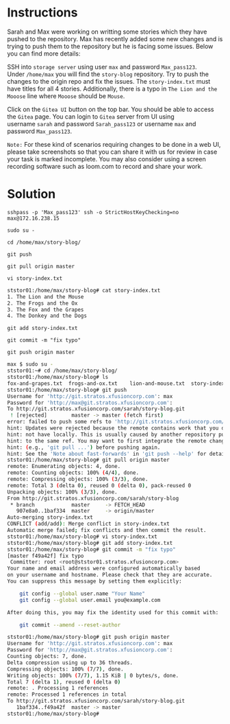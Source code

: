 # Instructions

Sarah and Max were working on writting some stories which they have pushed to the repository. Max has recently added some new changes and is trying to push them to the repository but he is facing some issues. Below you can find more details:

SSH into `storage server` using user `max` and password `Max_pass123`. Under `/home/max` you will find the `story-blog` repository. Try to push the changes to the origin repo and fix the issues. The `story-index.txt` must have titles for all 4 stories. Additionally, there is a typo in `The Lion and the Mooose` line where `Mooose` should be `Mouse`.

Click on the `Gitea UI` button on the top bar. You should be able to access the `Gitea` page. You can login to `Gitea` server from UI using username `sarah` and password `Sarah_pass123` or username `max` and password `Max_pass123`.

`Note:` For these kind of scenarios requiring changes to be done in a web UI, please take screenshots so that you can share it with us for review in case your task is marked incomplete. You may also consider using a screen recording software such as loom.com to record and share your work.

# Solution

`sshpass -p 'Max_pass123' ssh -o StrictHostKeyChecking=no  max@172.16.238.15`

`sudo su -`

`cd /home/max/story-blog/`

`git push`

`git pull origin master`

`vi story-index.txt`

```bash
ststor01:/home/max/story-blog# cat story-index.txt 
1. The Lion and the Mouse
2. The Frogs and the Ox
3. The Fox and the Grapes
4. The Donkey and the Dogs
```

`git add story-index.txt` 

`git commit -m "fix typo"`

`git push origin master`

```bash
max $ sudo su -
ststor01:~# cd /home/max/story-blog/
ststor01:/home/max/story-blog# ls
fox-and-grapes.txt  frogs-and-ox.txt    lion-and-mouse.txt  story-index.txt
ststor01:/home/max/story-blog# git push
Username for 'http://git.stratos.xfusioncorp.com': max
Password for 'http://max@git.stratos.xfusioncorp.com': 
To http://git.stratos.xfusioncorp.com/sarah/story-blog.git
 ! [rejected]        master -> master (fetch first)
error: failed to push some refs to 'http://git.stratos.xfusioncorp.com/sarah/story-blog.git'
hint: Updates were rejected because the remote contains work that you do
hint: not have locally. This is usually caused by another repository pushing
hint: to the same ref. You may want to first integrate the remote changes
hint: (e.g., 'git pull ...') before pushing again.
hint: See the 'Note about fast-forwards' in 'git push --help' for details.
ststor01:/home/max/story-blog# git pull origin master
remote: Enumerating objects: 4, done.
remote: Counting objects: 100% (4/4), done.
remote: Compressing objects: 100% (3/3), done.
remote: Total 3 (delta 0), reused 0 (delta 0), pack-reused 0
Unpacking objects: 100% (3/3), done.
From http://git.stratos.xfusioncorp.com/sarah/story-blog
 * branch            master     -> FETCH_HEAD
   907e8a0..1baf334  master     -> origin/master
Auto-merging story-index.txt
CONFLICT (add/add): Merge conflict in story-index.txt
Automatic merge failed; fix conflicts and then commit the result.
ststor01:/home/max/story-blog# vi story-index.txt
ststor01:/home/max/story-blog# git add story-index.txt 
ststor01:/home/max/story-blog# git commit -m "fix typo"
[master f49a42f] fix typo
 Committer: root <root@ststor01.stratos.xfusioncorp.com>
Your name and email address were configured automatically based
on your username and hostname. Please check that they are accurate.
You can suppress this message by setting them explicitly:

    git config --global user.name "Your Name"
    git config --global user.email you@example.com

After doing this, you may fix the identity used for this commit with:

    git commit --amend --reset-author

ststor01:/home/max/story-blog# git push origin master
Username for 'http://git.stratos.xfusioncorp.com': max
Password for 'http://max@git.stratos.xfusioncorp.com': 
Counting objects: 7, done.
Delta compression using up to 36 threads.
Compressing objects: 100% (7/7), done.
Writing objects: 100% (7/7), 1.15 KiB | 0 bytes/s, done.
Total 7 (delta 1), reused 0 (delta 0)
remote: . Processing 1 references
remote: Processed 1 references in total
To http://git.stratos.xfusioncorp.com/sarah/story-blog.git
   1baf334..f49a42f  master -> master
ststor01:/home/max/story-blog#
```
